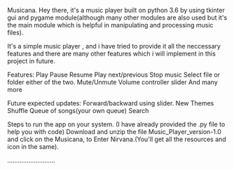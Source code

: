 Musicana.
Hey there, it's a music player built on python 3.6 by using tkinter gui and pygame module(although many other modules are also used but it's the main module which is helpful in manipulating and processing music files).

It's a simple music player , and i have tried to provide it all the neccessary features and there are many other features which i will implement in this project in future.

Features:
Play
Pause
Resume
Play next/previous
Stop music
Select file or folder either of the two.
Mute/Unmute
Volume controller slider
And many more

Future expected updates:
Forward/backward using slider.
New Themes
Shuffle
Queue of songs(your own queue)
Search

Steps to run the app on your system.
(I have already provided the .py file to help you with code)
Download and unzip the file Music_Player_version-1.0 and click on the Musicana, to Enter Nirvana.(You'll get all the resources and icon in the same).

...........................
